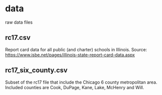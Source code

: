 # data
raw data files

## rc17.csv
Report card data for all public (and charter) schools in Illinois. 
Source: https://www.isbe.net/pages/illinois-state-report-card-data.aspx

## rc17_six_county.csv
Subset of the rc17 file that include the Chicago 6 county metropolitan area. Included counties are Cook, DuPage, Kane, Lake, McHenry and Will. 
